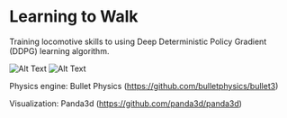 # Learning to Walk
Training locomotive skills to using Deep Deterministic Policy Gradient (DDPG) learning algorithm.

![Alt Text](https://raw.githubusercontent.com/David-Taub/Walker/master/outputs/hopper_540p.gif)
![Alt Text](https://raw.githubusercontent.com/David-Taub/Walker/master/outputs/hopper2_540p.gif)

Physics engine: Bullet Physics (https://github.com/bulletphysics/bullet3)

Visualization: Panda3d (https://github.com/panda3d/panda3d)
